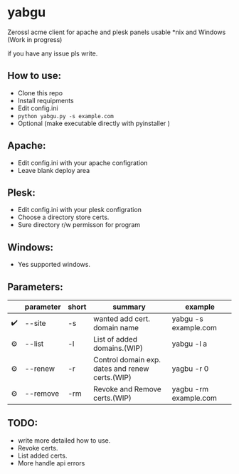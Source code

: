 # yabgu
Zerossl acme client for apache and plesk panels usable *nix and Windows (Work in progress)

if you have any issue pls write.

## How to use:
 - Clone this repo
 - Install requipments
 - Edit config.ini
 - `` python yabgu.py -s example.com ``
 - Optional (make executable directly with pyinstaller )

## Apache:
 - Edit config.ini with your apache configration
 - Leave blank deploy area
 
## Plesk:
 - Edit config.ini with your plesk configration
 - Choose a directory store certs.
 - Sure directory r/w permisson for program
## Windows:
 - Yes supported windows.
## Parameters:
 |   	| parameter 	| short 	| summary                                    	| example              	|
|---	|-----------	|-------	|--------------------------------------------	|----------------------	|
| ✔️ 	| --site    	| -s    	| wanted add cert. domain name               	| yabgu -s example.com 	|
| ⚙️ 	| --list    	| -l    	| List of added domains.(WIP)                	| yabgu -l a           	|
| ⚙️ 	| --renew   	| -r    	| Control domain exp. dates and renew certs.(WIP) 	| yagbu -r 0           	|
| ⚙️ 	| --remove   	| -rm    	| Revoke and Remove certs.(WIP) 	| yagbu -rm example.com          	|

## TODO:
- write more detailed how to use.
- Revoke certs.
- List added certs.
- More handle api errors
